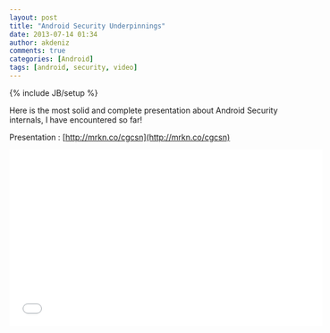 ```yaml
---
layout: post
title: "Android Security Underpinnings"
date: 2013-07-14 01:34
author: akdeniz
comments: true
categories: [Android]
tags: [android, security, video]
---
```

{% include JB/setup %}

Here is the most solid and complete presentation about Android Security internals, I have encountered so far!

Presentation : [http://mrkn.co/cgcsn](http://mrkn.co/cgcsn)

<iframe width="560" height="315" src="//www.youtube.com/embed/NS46492qyJ8" frameborder="0" allowfullscreen></iframe>
